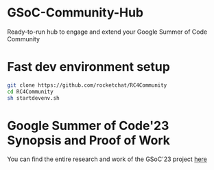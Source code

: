 # GSoC-Community-Hub
Ready-to-run hub to engage and extend your Google Summer of Code Community

# Fast dev environment setup
```sh
git clone https://github.com/rocketchat/RC4Community
cd RC4Community
sh startdevenv.sh
```

# Google Summer of Code'23 Synopsis and Proof of Work

You can find the entire research and work of the GSoC'23 project [here](https://github.com/RocketChat/GSoC-Community-Hub/wiki/Google-Summer-of-Code'23-,-Proof-of-Work-%7C%7C-M.-Palanikannan)
 
